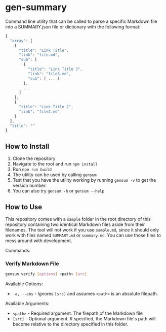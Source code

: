 # gen-summary

Command line utility that can be called to parse a specific Markdown file into a SUMMARY.json file or dictionary with the following format:

```javascript
{
  "array": [
    {
      "title": "Link Title",
      "link": "file.md",
      "sub": [
        {
          "title": "Link Title 3",
          "link": "file3.md",
          "sub": [ ... ]
        },
        ...
      ]
    },
    {
      "title": "Link Title 2",
      "link": "file2.md"
    }
  ],
  "title": ""
}
```

## How to Install

1. Clone the repository
2. Navigate to the root and run `npm install`
3. Run `npm run build`
4. The utility can be used by calling `gensum`
5. Test that you have the utility working by running `gensum -v` to get the version number.
6. You can also try `gensum -h` or `gensum --help`

## How to Use

This repository comes with a `sample` folder in the root directory of this repository containing two identical Markdown files aside from their filenames. The tool will not work if you use `sample.md`, since it should only work with files named `SUMMARY.md` or `summary.md`. You can use those files to mess around with development.

Commands:

### Verify Markdown File

```bash
gensum verify [options] <path> [src]   
```

Available Options:

* `-a, --abs` - Ignores `[src]` and assumes `<path>` is an absolute filepath.

Available Arguments:

* `<path>` - Required argument. The filepath of the Markdown file
* `[src]` - Optional argument. If specified, the Markdown file's path will become relative to the directory specified in this folder.
